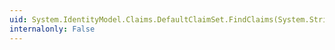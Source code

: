 ```yaml
---
uid: System.IdentityModel.Claims.DefaultClaimSet.FindClaims(System.String,System.String)
internalonly: False
---
```

